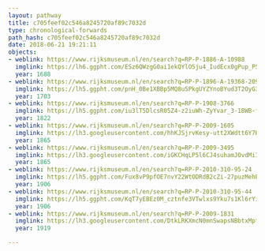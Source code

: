 ```yaml
---
layout: pathway
title: c705feef02c546a8245720af89c7032d
type: chronological-forwards
path_hash: c705feef02c546a8245720af89c7032d
date: 2018-06-21 19:21:11
objects:
- weblink: https://www.rijksmuseum.nl/en/search?q=RP-P-1886-A-10988
  imglink: https://lh6.ggpht.com/ESz6QWzgG0ai1ekQYlO5ju4_IudEcx0gPup_P53aLYB0tBF9NUaObeWTHuwBcQcsnYpOvfny9CgLF0xScc6XlU_ODBH7=s200
  year: 1688
- weblink: https://www.rijksmuseum.nl/en/search?q=RP-P-1896-A-19368-2093(V)
  imglink: https://lh5.ggpht.com/pnH_0Be1XBBp5MQ8u5PkgUYZYnoBYud3T2OyG3c4xoma7hjQyCu0fEPejupb6Lxz0LBfAsSlkJIcUv600XOIkI3dHR4=s200
  year: 1703
- weblink: https://www.rijksmuseum.nl/en/search?q=RP-P-1908-3766
  imglink: https://lh5.ggpht.com/iu3lT5DlcsR05Z4-z2iuWh-ZyYvar_3-1BWB-f54C4GlPFIRQGJUafBUa5yEWpjhFo6wTFczwqN3J7bPp49ZqSPMhiuJ=s200
  year: 1822
- weblink: https://www.rijksmuseum.nl/en/search?q=RP-P-2009-1605
  imglink: https://lh3.googleusercontent.com/hhKJSjrvKesy-utt2XWdtt6Y7HZT2Xfzma0At3__enTCsSNGjmsGbtdigG0hGT8MNvvfKdVhWK8pxVrO4wi7Hmlwbqc=s200
  year: 1865
- weblink: https://www.rijksmuseum.nl/en/search?q=RP-P-2009-3495
  imglink: https://lh3.googleusercontent.com/iGKCHqLP5l6CJ4suhamJOvdMiIi99pK7UI_3n35O32UK9Vnf9IpjitjQIhjm_-5IzHZvYnAaEHziDS4W1uQP2ATp0Q=s200
  year: 1865
- weblink: https://www.rijksmuseum.nl/en/search?q=RP-P-2010-310-95-24
  imglink: https://lh5.ggpht.com/Fux8vP9pfOE7nvY22WtODRdB2cZi-27puzMehBE35iGlYkTFgqo95HY26odnByDKvqHIvuuSSLEv5-DVdr0_XZpS7IA=s200
  year: 1906
- weblink: https://www.rijksmuseum.nl/en/search?q=RP-P-2010-310-95-44
  imglink: https://lh5.ggpht.com/KqT7yEBEz0M_cztnfe3VTwlxs9Yku7s1Kl6rYiRCQlkwdnYcBDPCXTqdikN74MFuTF7-JgDPdfuXPuAB5G0x8HtxzzM=s200
  year: 1906
- weblink: https://www.rijksmuseum.nl/en/search?q=RP-P-2009-1831
  imglink: https://lh3.googleusercontent.com/DtkLRKXmcN0mnSwapsNBbtxMpf1dNSyHCXFCsKXHvjaVw_mkd0cEz-8sZatinq9vht2TlPaI99ZQIbIdJa8zorasTaBs=s200
  year: 1919

---
```

